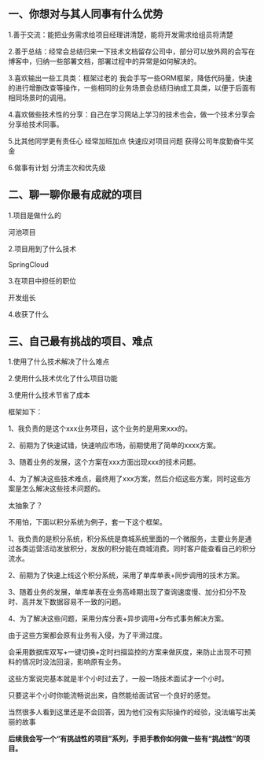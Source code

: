 ## 一、你想对与其人同事有什么优势 

1.善于交流：能把业务需求给项目经理讲清楚，能将开发需求给组员将清楚

2.善于总结：经常会总结归来一下技术文档留存公司中，部分可以放外网的会写在博客中，归纳一些部署文档，部署过程中的异常是如何解决的。

3.喜欢输出一些工具类：框架过老的 我会手写一些ORM框架，降低代码量，快速的进行增删改查等操作，一些相同的业务场景会总结归纳成工具类，以便于后面有 相同场景时的调用。

4.喜欢做些技术性的分享：自己在学习网站上学习的技术也会，做一个技术分享会分享给技术同事。

5.比其他同学更有责任心  经常加班加点  快速应对项目问题  获得公司年度勤奋牛奖金

6.做事有计划 分清主次和优先级



## 二、聊一聊你最有成就的项目

1.项目是做什么的

河池项目

2.项目用到了什么技术

SpringCloud

3.在项目中担任的职位

开发组长

4.收获了什么



## 三、自己最有挑战的项目、难点

1.使用了什么技术解决了什么难点

2.使用什么技术优化了什么项目功能

3.使用什么技术节省了成本



框架如下：

1、我负责的是这个xxx业务项目，这个业务的是用来xxx的。

2、前期为了快速试错，快速响应市场，前期使用了简单的xxxx方案。

3、随着业务的发展，这个方案在xxx方面出现xxx的技术问题。

4、为了解决这些技术难点，最终用了xxx方案，然后介绍这些方案，同时这些方案是怎么解决这些技术问题的。

太抽象了？

不用怕，下面以积分系统为例子，套一下这个框架。

1、我负责的是积分系统，积分系统是商城系统里面的一个微服务，主要业务是通过各类运营活动发放积分，发放的积分能在商城消费。同时客户能查看自己的积分流水。

2、前期为了快速上线这个积分系统，采用了单库单表+同步调用的技术方案。

3、随着业务的发展，单库单表在业务高峰期出现了查询速度慢、加分扣分不及时、高并发下数据容易不一致的问题。

4、为了解决这些问题，采用分库分表+异步调用+分布式事务解决方案。

由于这些方案都会原有业务有入侵，为了平滑过度。

会采用数据库双写+一键切换+定时扫描监控的方案来做灰度，来防止出现不可预料的情况时没法回滚，影响原有业务。

这些方案说完基本就是半个小时过去了，一般一场技术面试才一个小时。

只要这半个小时你能流畅说出来，自然能给面试官一个良好的感觉。

当然很多人看到这里还是不会回答，因为他们没有实际操作的经验，没法编写出美丽的故事

**后续我会写一个“有挑战性的项目”系列，手把手教你如何做一些有“挑战性”的项目。**

